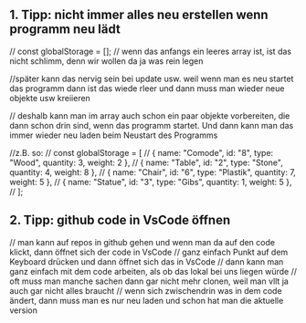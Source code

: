## 1. Tipp: nicht immer alles neu erstellen wenn programm neu lädt

// const globalStorage = []; // wenn das anfangs ein leeres array ist, ist das nicht schlimm, denn wir wollen da ja was rein legen

//später kann das nervig sein bei update usw. weil wenn man es neu startet das programm dann ist das wiede rleer und dann muss man wieder neue objekte usw kreiieren

// deshalb kann man im array auch schon ein paar objekte vorbereiten, die dann schon drin sind, wenn das programm startet. Und dann kann man das immer wieder neu laden beim Neustart des Programms

//z.B. so:
// const globalStorage = [
// { name: "Comode", id: "8", type: "Wood", quantity: 3, weight: 2 },
// { name: "Table", id: "2", type: "Stone", quantity: 4, weight: 8 },
// { name: "Chair", id: "6", type: "Plastik", quantity: 7, weight: 5 },
// { name: "Statue", id: "3", type: "Gibs", quantity: 1, weight: 5 },
// ];

## 2. Tipp: github code in VsCode öffnen

// man kann auf repos in github gehen und wenn man da auf den code klickt, dann öffnet sich der code in VsCode
// ganz einfach Punkt auf dem Keyboard drücken und dann öffnet sich das in VsCode
// dann kann man ganz einfach mit dem code arbeiten, als ob das lokal bei uns liegen würde
// oft muss man manche sachen dann gar nicht mehr clonen, weil man vllt ja auch gar nicht alles braucht
// wenn sich zwischendrin was in dem code ändert, dann muss man es nur neu laden und schon hat man die aktuelle version
